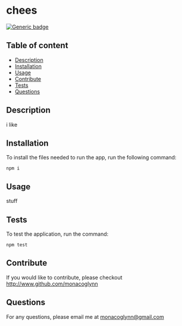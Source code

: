 # chees
[![Generic badge](https://img.shields.io/badge/license-MIT-blue.svg)](https://shields.io/)

## Table of content
- [Description](#description)
- [Installation](#installation)
- [Usage](#usage)
- [Contribute](#contribute)
- [Tests](#tests)
- [Questions](#question)
    
## Description
i like

    
## Installation
To install the files needed to run the app, run the following command:
~~~
npm i
~~~

## Usage
stuff
    
## Tests
To test the application, run the command:
~~~
npm test
~~~

## Contribute
If you would like to contribute, please checkout <http://www.github.com/monacoglynn>
    
## Questions
For any questions, please email me at <monacoglynn@gmail.com>
